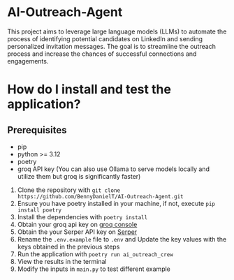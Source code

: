 # AI-Outreach-Agent

This project aims to leverage large language models (LLMs) to automate the process of identifying potential candidates on LinkedIn and sending personalized invitation messages. The goal is to streamline the outreach process and increase the chances of successful connections and engagements.

# How do I install and test the application?

## Prerequisites

- pip
- python >= 3.12
- poetry
- groq API key (You can also use Ollama to serve models locally and utilize them but groq is significantly faster)

1. Clone the repository with `git clone https://github.com/BennyDanielT/AI-Outreach-Agent.git`
2. Ensure you have poetry installed in your machine, if not, execute `pip install poetry`
3. Install the dependencies with `poetry install`
4. Obtain your groq api key on [groq console](https://console.groq.com/keys)
5. Obtain the your Serper API key on [Serper](https://serper.dev/api-key)
6. Rename the `.env.example` file to `.env` and Update the key values with the keys obtained in the previous steps
7. Run the application with `poetry run ai_outreach_crew`
8. View the results in the terminal
9. Modify the inputs in `main.py` to test different example
